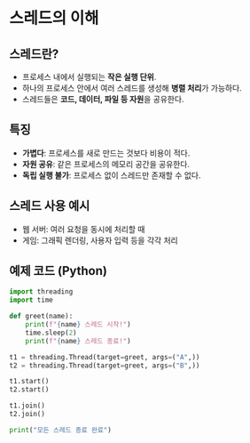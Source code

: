 # 스레드의 이해

##  스레드란?

- 프로세스 내에서 실행되는 **작은 실행 단위**.
- 하나의 프로세스 안에서 여러 스레드를 생성해 **병렬 처리**가 가능하다.
- 스레드들은 **코드, 데이터, 파일 등 자원**을 공유한다.

##  특징

- **가볍다**: 프로세스를 새로 만드는 것보다 비용이 적다.
- **자원 공유**: 같은 프로세스의 메모리 공간을 공유한다.
- **독립 실행 불가**: 프로세스 없이 스레드만 존재할 수 없다.

##  스레드 사용 예시

- 웹 서버: 여러 요청을 동시에 처리할 때
- 게임: 그래픽 렌더링, 사용자 입력 등을 각각 처리

##  예제 코드 (Python)

```python
import threading
import time

def greet(name):
    print(f"{name} 스레드 시작!")
    time.sleep(2)
    print(f"{name} 스레드 종료!")

t1 = threading.Thread(target=greet, args=("A",))
t2 = threading.Thread(target=greet, args=("B",))

t1.start()
t2.start()

t1.join()
t2.join()

print("모든 스레드 종료 완료")

